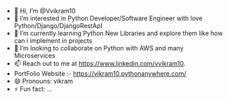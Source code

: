 - 👋 Hi, I’m @Vvikram10
- 👀 I’m interested in Python Developer/Software Engineer with love Python/Django/DjangoRestApI
- 🌱 I’m currently learning Python New Libraries and explore them like how can i implement in projects
- 💞️ I’m looking to collaborate on Python with AWS and many Microservices
- 📫 Reach out to me at https://www.linkedin.com/vvikram10.
-    PortFolio Website :- https://vikram10.pythonanywhere.com/
- 😄 Pronouns: vikram
- ⚡ Fun fact: ...

<!---
Vvikram10/Vvikram10 is a ✨ special ✨ repository because its `README.md` (this file) appears on your GitHub profile.
You can click the Preview link to take a look at your changes.
--->
